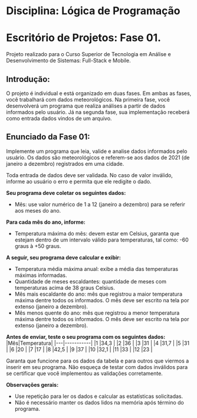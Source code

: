 # Disciplina: Lógica de Programação
# Escritório de Projetos: Fase 01.
Projeto realizado para o Curso Superior de Tecnologia em Análise e Desenvolvimento de Sistemas: Full-Stack e Mobile.

## Introdução:
O projeto é individual e está organizado em duas fases. Em ambas as fases, você trabalhará com dados meteorológicos. Na primeira fase, você desenvolverá um programa que realiza análises a partir de dados informados pelo usuário. Já na segunda fase, sua implementação receberá como entrada dados vindos de um arquivo.

## Enunciado da Fase 01:
Implemente um programa que leia, valide e analise dados informados pelo usuário. Os dados são meteorológicos e referem-se aos dados de 2021 (de janeiro a dezembro) registrados em uma cidade.

Toda entrada de dados deve ser validada. No caso de valor inválido, informe ao usuário o erro e permita que ele redigite o dado.

**Seu programa deve coletar os seguintes dados:**
* Mês: use valor numérico de 1 a 12 (janeiro a dezembro) para se referir aos meses do ano.   

**Para cada mês do ano, informe:**
* Temperatura máxima do mês: devem estar em Celsius, garanta que estejam dentro de um intervalo válido para temperaturas, tal como: -60 graus à +50 graus.   

**A seguir, seu programa deve calcular e exibir:**
* Temperatura média máxima anual: exibe a média das temperaturas máximas informadas.
* Quantidade de meses escaldantes: quantidade de meses com temperaturas acima de 38  graus Celsius.
* Mês mais escaldante do ano: mês que registrou a maior temperatura máxima dentre todos os informados. O mês deve ser escrito na tela por extenso (janeiro a dezembro).
* Mês menos quente do ano: mês que registrou a menor temperatura máxima dentre todos os informados. O mês deve ser escrito na tela por extenso (janeiro a dezembro).  

**Antes de enviar, teste o seu programa com os seguintes dados:**
|Mês|Temperatura|
|---|-----------|
|1  |34,3       |
|2  |36         |
|3  |31         |
|4  |31,7       |
|5  |31         |
|6  |20         |
|7  |17         |
|8  |42,5       |
|9  |37         |
|10 |32,1       |
|11 |33         |
|12 |23         |

Garanta que funcione para os dados da tabela e para outros que viermos a inserir em seu programa. Não esqueça de testar com dados inválidos para se certificar que você implementou as validações corretamente.

**Observações gerais:**
* Use repetição para ler os dados e calcular as estatísticas solicitadas.
* Não é necessário manter os dados lidos na memória após término do programa.    
